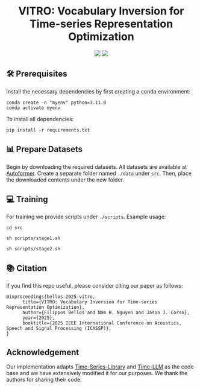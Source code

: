 <div align="center">
      
# VITRO: Vocabulary Inversion for Time-series Representation Optimization

<a href='https://arxiv.org/abs/2412.17921'><img src='https://img.shields.io/badge/ArXiv-2311.12886-red'></a> 
<a href='https://fil-mp.github.io/project_page/'><img src='https://img.shields.io/badge/Project-Page-Blue'></a>
</div>

## 🛠 Prerequisites

Install the necessary dependencies by first creating a conda environment:

```
conda create -n "myenv" python=3.11.0
conda activate myenv
```
To install all dependencies:
```
pip install -r requirements.txt
```

## 📊 Prepare Datasets

Begin by downloading the required datasets. All datasets are available at [Autoformer](https://drive.google.com/drive/folders/1ZOYpTUa82_jCcxIdTmyr0LXQfvaM9vIy). Create a separate folder named `./data` under `src`. Then, place the downloaded contents under the new folder.

## 💻 Training

For training we provide scripts under `./scripts`. Example usage:
```shell
cd src
```
```shell
sh scripts/stage1.sh
```
```shell
sh scripts/stage2.sh
```


## 📚 Citation
If you find this repo useful, please consider citing our paper as follows:
```
@inproceedings{bellos-2025-vitro,
      title={VITRO: Vocabulary Inversion for Time-series Representation Optimization}, 
      author={Filippos Bellos and Nam H. Nguyen and Jason J. Corso},
      year={2025},
      booktitle={2025 IEEE International Conference on Acoustics, Speech and Signal Processing (ICASSP)},
}
```

## Acknowledgement
Our implementation adapts [Time-Series-Library](https://github.com/thuml/Time-Series-Library) and [Time-LLM](https://github.com/KimMeen/Time-LLM/) as the code base and we have extensively modified it for our purposes. We thank the authors for sharing their code.
